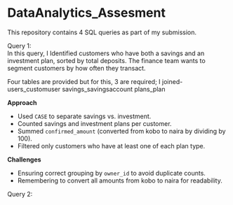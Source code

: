 # DataAnalytics_Assesment
This repository contains 4 SQL queries as part of my submission.

Query 1:  
In this query, I Identified customers who have both a savings and an investment plan, sorted by total deposits.
The finance team wants to segment customers by how often they transact.  

Four tables are provided but for this, 3 are required; 
	I joined- 
  users_customuser
	savings_savingsaccount
	plans_plan 


**Approach**
- Used `CASE` to separate savings vs. investment.  
- Counted savings and investment plans per customer.  
- Summed `confirmed_amount` (converted from kobo to naira by dividing by 100).  
- Filtered only customers who have at least one of each plan type.  

**Challenges**  
- Ensuring correct grouping by `owner_id` to avoid duplicate counts.  
- Remembering to convert all amounts from kobo to naira for readability.

Query 2:   
